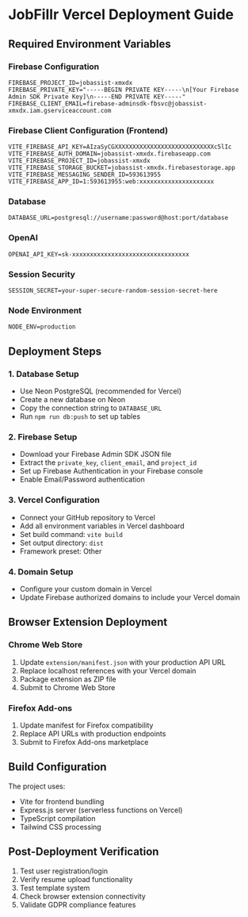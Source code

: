 # JobFillr Vercel Deployment Guide

## Required Environment Variables

### Firebase Configuration
```
FIREBASE_PROJECT_ID=jobassist-xmxdx
FIREBASE_PRIVATE_KEY="-----BEGIN PRIVATE KEY-----\n[Your Firebase Admin SDK Private Key]\n-----END PRIVATE KEY-----"
FIREBASE_CLIENT_EMAIL=firebase-adminsdk-fbsvc@jobassist-xmxdx.iam.gserviceaccount.com
```

### Firebase Client Configuration (Frontend)
```
VITE_FIREBASE_API_KEY=AIzaSyCGXXXXXXXXXXXXXXXXXXXXXXXXXXXXc5lIc
VITE_FIREBASE_AUTH_DOMAIN=jobassist-xmxdx.firebaseapp.com
VITE_FIREBASE_PROJECT_ID=jobassist-xmxdx
VITE_FIREBASE_STORAGE_BUCKET=jobassist-xmxdx.firebasestorage.app
VITE_FIREBASE_MESSAGING_SENDER_ID=593613955
VITE_FIREBASE_APP_ID=1:593613955:web:xxxxxxxxxxxxxxxxxxxxx
```

### Database
```
DATABASE_URL=postgresql://username:password@host:port/database
```

### OpenAI
```
OPENAI_API_KEY=sk-xxxxxxxxxxxxxxxxxxxxxxxxxxxxxxxxx
```

### Session Security
```
SESSION_SECRET=your-super-secure-random-session-secret-here
```

### Node Environment
```
NODE_ENV=production
```

## Deployment Steps

### 1. Database Setup
- Use Neon PostgreSQL (recommended for Vercel)
- Create a new database on Neon
- Copy the connection string to `DATABASE_URL`
- Run `npm run db:push` to set up tables

### 2. Firebase Setup
- Download your Firebase Admin SDK JSON file
- Extract the `private_key`, `client_email`, and `project_id`
- Set up Firebase Authentication in your Firebase console
- Enable Email/Password authentication

### 3. Vercel Configuration
- Connect your GitHub repository to Vercel
- Add all environment variables in Vercel dashboard
- Set build command: `vite build`
- Set output directory: `dist`
- Framework preset: Other

### 4. Domain Setup
- Configure your custom domain in Vercel
- Update Firebase authorized domains to include your Vercel domain

## Browser Extension Deployment

### Chrome Web Store
1. Update `extension/manifest.json` with your production API URL
2. Replace localhost references with your Vercel domain
3. Package extension as ZIP file
4. Submit to Chrome Web Store

### Firefox Add-ons
1. Update manifest for Firefox compatibility
2. Replace API URLs with production endpoints
3. Submit to Firefox Add-ons marketplace

## Build Configuration

The project uses:
- Vite for frontend bundling
- Express.js server (serverless functions on Vercel)
- TypeScript compilation
- Tailwind CSS processing

## Post-Deployment Verification

1. Test user registration/login
2. Verify resume upload functionality
3. Test template system
4. Check browser extension connectivity
5. Validate GDPR compliance features
